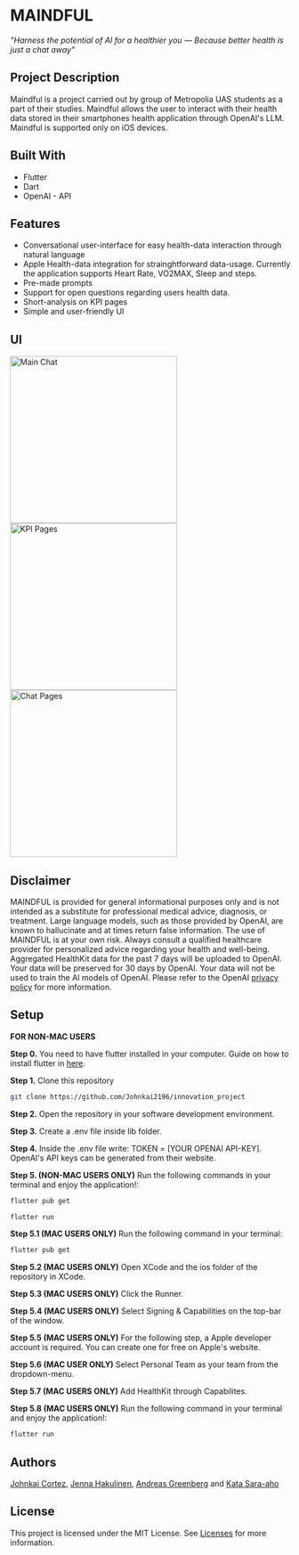 # MAINDFUL

*"Harness the potential of AI for a healthier you — Because better health is just a chat away"*

## Project Description
Maindful is a project carried out by group of Metropolia UAS students as a part of their studies. Maindful allows the user to interact with their health data stored in their smartphones health application through OpenAI's LLM.
Maindful is supported only on iOS devices.
## Built With

* Flutter
* Dart
* OpenAI - API
  
## Features

* Conversational user-interface for easy health-data interaction through natural language
* Apple Health-data integration for strainghtforward data-usage. Currently the application supports Heart Rate, VO2MAX, Sleep and steps.
* Pre-made prompts
* Support for open questions regarding users health data. 
* Short-analysis on KPI pages 
* Simple and user-friendly UI

## UI

<img src="https://github.com/Johnkai2196/innovation_project/assets/73104201/b2ac87e8-67c9-4c9d-a3b6-680938ba43be" alt="Main Chat" width="300">

<img src="https://github.com/Johnkai2196/innovation_project/assets/73104201/168a5070-c088-4523-a8ba-82b3e841147c" alt="KPI Pages" width="300">

<img src="https://github.com/Johnkai2196/innovation_project/assets/73104201/1f92b82d-1e37-4836-aa49-1dbb16145d71" alt="Chat Pages" width="300">

## Disclaimer
MAINDFUL is provided for general informational purposes only and is not intended as a substitute for professional medical advice, diagnosis, or treatment. Large language models, such as those provided by OpenAI, are known to hallucinate and at times return false information. The use of MAINDFUL is at your own risk. Always consult a qualified healthcare provider for personalized advice regarding your health and well-being. Aggregated HealthKit data for the past 7 days will be uploaded to OpenAI.  Your data will be preserved for 30 days by OpenAI. Your data will not be used to train the AI models of OpenAI. Please refer to the OpenAI [privacy policy](https://openai.com/policies/privacy-policy) for more information.

## Setup
**FOR NON-MAC USERS**

**Step 0.** You need to have flutter installed in your computer. Guide on how to install flutter in [here](https://docs.flutter.dev/get-started/install).

**Step 1.** Clone this repository
```bash
git clone https://github.com/Johnkai2196/innovation_project
```

**Step 2.** Open the repository in your software development environment.

**Step 3.** Create a .env file inside lib folder.

**Step 4.** Inside the .env file write: TOKEN = [YOUR OPENAI API-KEY]. OpenAI's API keys can be generated from their website. 

**Step 5. (NON-MAC USERS ONLY)** Run the following commands in your terminal and enjoy the application!: 
```bash
flutter pub get
```
```bash
flutter run
```
**Step 5.1 (MAC USERS ONLY)** Run the following command in your terminal:
```bash
flutter pub get
```
**Step 5.2 (MAC USERS ONLY)** Open XCode and the ios folder of the repository in XCode.

**Step 5.3 (MAC USERS ONLY)** Click the Runner.

**Step 5.4 (MAC USERS ONLY)** Select Signing & Capabilities on the top-bar of the window.

**Step 5.5 (MAC USERS ONLY)** For the following step, a Apple developer account is required. You can create one for free on Apple's website.

**Step 5.6 (MAC USER ONLY)** Select Personal Team as your team from the dropdown-menu.

**Step 5.7 (MAC USERS ONLY)** Add HealthKit through Capabilites.

**Step 5.8 (MAC USERS ONLY)** Run the following command in your terminal and enjoy the application!: 
```bash
flutter run
```

## Authors

[Johnkai Cortez](https://github.com/Johnkai2196 "Johnkai Cortez"), [Jenna Hakulinen](https://github.com/jennahakulinen "Jenna Hakulinen"), [Andreas Greenberg](https://github.com/AndyGreenie "Andreas Greenberg") and [Kata Sara-aho](https://github.com/kvtvs "Kata Sara-aho")

## License

This project is licensed under the MIT License. See [Licenses](https://github.com/Johnkai2196/innovation_project/blob/main/LICENCE.txt) for more information.
